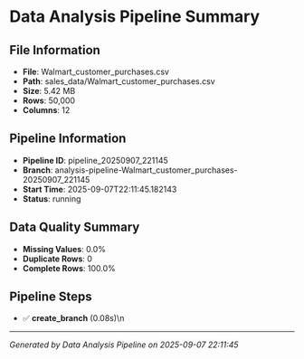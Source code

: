 # Data Analysis Pipeline Summary

## File Information
- **File**: Walmart_customer_purchases.csv
- **Path**: sales_data/Walmart_customer_purchases.csv
- **Size**: 5.42 MB
- **Rows**: 50,000
- **Columns**: 12

## Pipeline Information
- **Pipeline ID**: pipeline_20250907_221145
- **Branch**: analysis-pipeline-Walmart_customer_purchases-20250907_221145
- **Start Time**: 2025-09-07T22:11:45.182143
- **Status**: running

## Data Quality Summary

- **Missing Values**: 0.0%
- **Duplicate Rows**: 0
- **Complete Rows**: 100.0%

## Pipeline Steps
- ✅ **create_branch** (0.08s)\n
---
*Generated by Data Analysis Pipeline on 2025-09-07 22:11:45*
